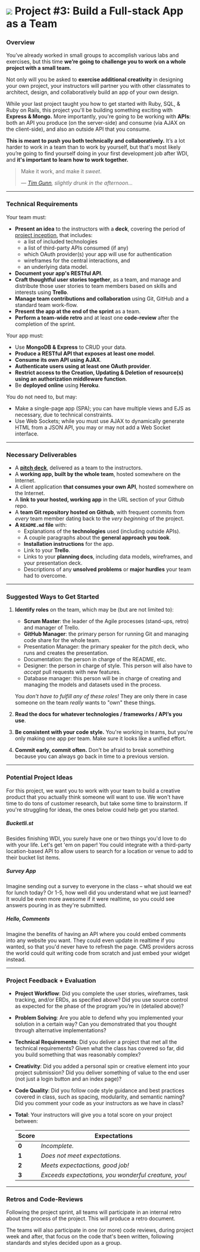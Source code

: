 # ![][ga-logo] Project #3: Build a Full-stack App as a Team

### Overview

You’ve already worked in small groups to accomplish various labs and 
exercises, but this time **we’re going to challenge you to work on a 
whole project with a small team.**

Not only will you be asked to **exercise additional creativity** in 
designing your own project, your instructors will partner you with other
classmates to architect, design, and collaboratively build an app of 
your own design.

While your last project taught you how to get started with Ruby, SQL, & 
Ruby on Rails, this project you'll be building something exciting with 
**Express & Mongo.** More importantly, you're going to be working with
**APIs**: both an API you produce (on the server-side) and consume (via
AJAX on the client-side), and also an outside API that you consume.

**This is meant to push you both technically and collaboratively.** 
It’s a lot harder to work in a team than to work by yourself, but that's
most likely you’re going to find yourself doing in your first 
development job after WDI, and **it's important to learn how to work 
together.**

> Make it work, and make it *sweet*.
> 
> — *[Tim Gunn][tg], slightly drunk in the afternoon…*

---

### Technical Requirements

Your team must:

- **Present an idea** to the instructors with a **deck**,
  covering the period of [project inception][inception], that includes:
  - a list of included technologies
  - a list of third-party APIs consumed (if any)
  - which OAuth provider(s) your app will use for authentication
  - wireframes for the central interactions, and
  - an underlying data model.
- **Document your app's RESTful API**.
- **Craft thoughtful user stories together**, as a team, and manage
  and distribute those user stories to team members based on skills and
  interests using **Trello**.
- **Manage team contributions and collaboration** using Git, GitHub and
  a standard team work-flow.
- **Present the app at the end of the sprint** as a team.
- **Perform a team-wide retro** and at least one **code-review** after
  the completion of the sprint.

Your app must:

- Use **MongoDB & Express** to CRUD your data.
- **Produce a RESTful API that exposes at least one model**.
- **Consume its own API using AJAX**.
- **Authenticate users using at least one OAuth provider**.
- **Restrict access to the Creation, Updating & Deletion of resource(s) 
  using an authorization middleware function**.
- Be **deployed online** using **Heroku**.

You do not need to, but may:

- Make a single-page app (SPA); you can have multiple views and EJS as
  necessary, due to technical constraints.
- Use Web Sockets; while you must use AJAX to dynamically generate
  HTML from a JSON API, you may or may not add a Web Socket interface.

---

### Necessary Deliverables

- A **[pitch deck][pitch-deck]**, delivered as a team to the
  instructors.
- A **working app, built by the whole team**, hosted somewhere on the 
  Internet.
- A client application **that consumes your own API**, hosted somewhere 
  on the Internet.
- A **link to your hosted, working app** in the URL section of your 
  Github repo.
- A **team Git repository hosted on Github**, with frequent commits from
  *every* team member dating back to the *very beginning* of the project.
- **A `README.md` file** with:
    - Explanations of the **technologies** used (including outside APIs).
    - A couple paragraphs about the **general approach you took**.
    - **Installation instructions** for the app.
    - Link to your **Trello**.
    - Links to your **planning docs**, including data models, wireframes,
      and your presentation deck.
    - Descriptions of any **unsolved problems** or **major hurdles** 
      your team had to overcome.

---

### Suggested Ways to Get Started

1.  **Identify roles** on the team, which may be (but are not limited to):
    
    - **Scrum Master**: the leader of the Agile processes (stand-ups, 
      retro) and manager of Trello.
    - **GitHub Manager**: the primary person for running Git and 
      managing code share for the whole team.
    - Presentation Manager: the primary speaker for the pitch deck, who
      runs and creates the presentation.
    - Documentation: the person in charge of the README, etc.
    - Designer: the person in charge of style. This person will also 
      have to *accept* pull requests with new features.
    - Database manager: this person will be in charge of creating and
      managing the models and datasets used in the process.

    You *don't have to fulfill any of these roles!* They are only there
    in case someone on the team *really* wants to "own" these things.
2.  **Read the docs for whatever technologies / frameworks / API’s you use**.
3.  **Be consistent with your code style.** You're working in teams, but 
    you're only making one app per team. Make sure it looks like a unified
    effort.
4.  **Commit early, commit often.** Don’t be afraid to break something 
    because you can always go back in time to a previous version.

---

### Potential Project Ideas

For this project, we want you to work with your team to build a creative
product that you actually think someone will want to use. We won't have 
time to do tons of customer research, but take some time to 
brainstorm. If you're struggling for ideas, the ones below could help 
get you started.

##### Bucketli.st

Besides finishing WDI, you surely have one or two things you'd love to 
do with your life. Let's get 'em on paper! You could integrate with a 
third-party location-based API to allow users to search for a location 
or venue to add to their bucket list items.

##### Survey App

Imagine sending out a survey to everyone in the class – what should we 
eat for lunch today? Or 1-5, how well did you understand what we just 
learned? It would be even more awesome if it were realtime, so you could
 see answers pouring in as they're submitted.

##### Hello, Comments

Imagine the benefits of having an API where you could embed comments 
into any website you want. They could even update in realtime if you 
wanted, so that you'd never have to refresh the page. CMS providers 
across the world could quit writing code from scratch and just embed 
your widget instead.

---

### Project Feedback + Evaluation

- **Project Workflow**: Did you complete the user stories, wireframes, 
  task tracking, and/or ERDs, as specified above? Did you use source 
  control as expected for the phase of the program you’re in (detailed 
  above)?

- **Problem Solving**: Are you able to defend why you implemented your 
  solution in a certain way? Can you demonstrated that you thought 
  through alternative implementations?

- **Technical Requirements**: Did you deliver a project that met all the
  technical requirements? Given what the class has covered so far, did 
  you build something that was reasonably complex?

- **Creativity**: Did you added a personal spin or creative element into
  your project submission? Did you deliver something of value to the end
   user (not just a login button and an index page)?

- **Code Quality**: Did you follow code style guidance and best 
  practices covered in class, such as spacing, modularity, and semantic 
  naming? Did you comment your code as your instructors as we have in 
  class?

- **Total**: Your instructors will give you a total score on your 
  project between:

    Score | Expectations
    ----- | ------------
    **0** | _Incomplete._
    **1** | _Does not meet expectations._
    **2** | _Meets expectactions, good job!_
    **3** | _Exceeds expectations, you wonderful creature, you!_

---

### Retros and Code-Reviews

Following the project sprint, all teams will participate in an internal
retro about the process of the project. This will produce a retro document.

The teams will also participate in one (or more) code reviews, during
project week and after, that focus on the code that's been written,
following standards and styles decided upon as a group.

<!-- LINKS -->

[ga-logo]:    https://ga-dash.s3.amazonaws.com/production/assets/logo-9f88ae6c9c3871690e33280fcf557f33.png
[tg]:         http://25.media.tumblr.com/tumblr_m8vi5ze9sa1ql5yr7o1_400.gif
[pitch-deck]: https://pitchdeck.improvepresentation.com/what-is-a-pitch-deck
[inception]:  https://blog.pivotal.io/labs/labs/agile-inception_knowing-what-to-build-and-where-to-start
